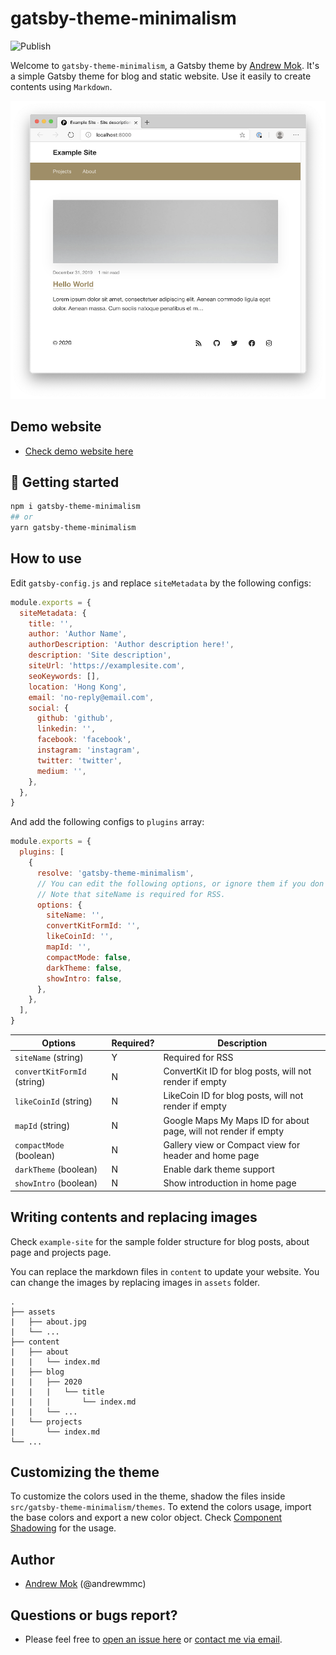 # gatsby-theme-minimalism
![Publish](https://github.com/andrewmmc/gatsby-theme-minimalism/workflows/Publish/badge.svg)

Welcome to `gatsby-theme-minimalism`, a Gatsby theme by [Andrew Mok](https://andrewmmc.com). It's a simple Gatsby theme for blog and static website. Use it easily to create contents using `Markdown`.

![Demo](https://github.com/andrewmmc/gatsby-theme-minimalism/raw/master/gatsby-theme-minimalism/README1.png)

## Demo website
* [Check demo website here](https://andrewmmc.com)

## 🚀 Getting started
```bash
npm i gatsby-theme-minimalism
## or
yarn gatsby-theme-minimalism
```

## How to use
Edit `gatsby-config.js` and replace `siteMetadata` by the following configs:
```js
module.exports = {
  siteMetadata: {
    title: '',
    author: 'Author Name',
    authorDescription: 'Author description here!',
    description: 'Site description',
    siteUrl: 'https://examplesite.com',
    seoKeywords: [],
    location: 'Hong Kong',
    email: 'no-reply@email.com',
    social: {
      github: 'github',
      linkedin: '',
      facebook: 'facebook',
      instagram: 'instagram',
      twitter: 'twitter',
      medium: '',
    },
  },
}
```

And add the following configs to `plugins` array:
```js
module.exports = {
  plugins: [
    {
      resolve: 'gatsby-theme-minimalism',
      // You can edit the following options, or ignore them if you don't care. 
      // Note that siteName is required for RSS.
      options: {
        siteName: '',
        convertKitFormId: '',
        likeCoinId: '',
        mapId: '',
        compactMode: false,
        darkTheme: false,
        showIntro: false,
      },
    },
  ],
}
```

| Options                     | Required? | Description                                                     |
|-----------------------------|-----------|-----------------------------------------------------------------|
| `siteName` (string)         | Y         | Required for RSS                                                |
| `convertKitFormId` (string) | N         | ConvertKit ID for blog posts, will not render if empty          |
| `likeCoinId` (string)       | N         | LikeCoin ID for blog posts, will not render if empty            |
| `mapId` (string)            | N         | Google Maps My Maps ID for about page, will not render if empty |
| `compactMode` (boolean)      | N         | Gallery view or Compact view for header and home page           |
| `darkTheme` (boolean)        | N         | Enable dark theme support                                       |
| `showIntro` (boolean)        | N         | Show introduction in home page                                  |

## Writing contents and replacing images
Check `example-site` for the sample folder structure for blog posts, about page and projects page. 

You can replace the markdown files in `content` to update your website. You can change the images by replacing images in `assets` folder.

```
.
├── assets
|   ├── about.jpg
|   └── ...
├── content
|   ├── about
|   |   └── index.md
|   ├── blog
|   |   ├── 2020
|   |   |   └── title
|   |   |       └── index.md
|   |   └── ...
|   └── projects
|       └── index.md
└── ...
```

## Customizing the theme
To customize the colors used in the theme, shadow the files inside `src/gatsby-theme-minimalism/themes`. To extend the colors usage, import the base colors and export a new color object. Check [Component Shadowing](https://www.gatsbyjs.org/blog/2019-04-29-component-shadowing/) for the usage.

## Author
- [Andrew Mok](https://andrewmmc.com) (@andrewmmc)

## Questions or bugs report?
- Please feel free to [open an issue here](../../issues) or [contact me via email](mailto:hello@andrewmmc.com).